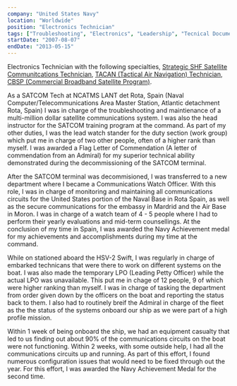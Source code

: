 ```yaml
---
company: "United States Navy"
location: "Worldwide"
position: "Electronics Technician"
tags: ["Troubleshooting", "Electronics", "Leadership", "Tecnical Documentation/Presenting"]
startDate: "2007-08-07"
endDate: "2013-05-15"
---
```


Electronics Technician with the following specialties, [Strategic SHF Satellite Communitcations Technician](https://www.globalsecurity.org/space/systems/an-gsc-52.htm), [TACAN (Tactical Air Navigation) Technician](https://en.wikipedia.org/wiki/Tactical_air_navigation_system), [CBSP (Commercial Broadband Satellite Program)](https://www.l3harris.com/all-capabilities/commercial-broadband-satellite-program-cbsp).</p>

As a SATCOM Tech at NCATMS LANT det Rota, Spain (Naval Computer/Telecommunications Area Master Station, Atlantic detachment Rota, Spain) I was in charge of the troubleshooting and maintienance of a multi-million dollar satellite communications system. I was also the head instructor for the SATCOM training program at the command. As part of my other duties, I was the lead watch stander for the duty section (work group) which put me in charge of two other people, often of a higher rank than myself. I was awarded a Flag Letter of Commendation (A letter of commendation from an Admiral) for my superior technical ability demonstrated during the decommissioning of the SATCOM terminal.</p>

After the SATCOM terminal was decommisioned, I was transferred to a new department where I became a Communications Watch Officer. With this role, I was in charge of monitoring and maintaining all communications circuits for the United States portion of the Naval Base in Rota Spain, as well as the secure communications for the embassy in Mardrid and the Air Base in Moron. I was in charge of a watch team of 4 - 5 people where I had to perform their yearly evaluations and mid-term counsellings. At the conclusion of my time in Spain, I was awarded the Navy Achievement medal for my achievements and accomplishments during my time at the command.</p>

While on stationed aboard the HSV-2 Swift, I was regularly in charge of embarked technicans that were there to work on different systems on the boat. I was also made the temporary LPO (Leading Petty Officer) while the actual LPO was unavailable. This put me in chage of 12 people, 9 of which were higher ranking than myself. I was in charge of tasking the department from order given down by the officers on the boat and reporting the status back to them. I also had to routinely breif the Admiral in charge of the fleet as the the status of the systems onboard our ship as we were part of a high profile mission.</p>

Within 1 week of being onboard the ship, we had an equipment casualty that led to us finding out about 90% of the communications circuits on the boat were not functioning. Within 2 weeks, with some outside help, I had all the communications circuits up and running. As part of this effort, I found numerous configuration issues that would need to be fixed through out the year. For this effort, I was awarded the Navy Achievement Medal for the second time.</p>

